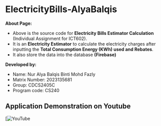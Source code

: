 # ElectricityBills-AlyaBalqis

**About Page:**
  
- Above is the source code for **Electricity Bills Estimator Calculation** (Individual Assignment for ICT602).  
- It is an **Electricity Estimator** to calculate the electricity charges after inputting the **Total Consumption Energy (KWh) used and Rebates**.
- It also store the data into the database **(Firebase)**

**Developed by:**
- Name: Nur Alya Balqis Binti Mohd Fazly
- Matrix Number: 2023135681
- Group: CDCS2405C
- Program code: CS240

## Application Demonstration on Youtube

[![YouTube]([https://youtu.be/mHU9UP-hl9E](https://youtu.be/CAhd9q3vMbk?si=x5qrwYCrr3dM-7ID))
